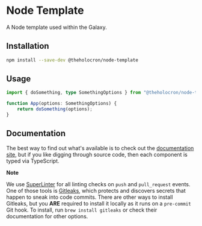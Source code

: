 # Node Template

A Node template used within the Galaxy.

## Installation

```bash
npm install --save-dev @theholocron/node-template
```

## Usage

```typescript
import { doSomething, type SomethingOptions } from "@theholocron/node-template";

function App(options: SomethingOptions) {
	return doSomething(options);
}
```

## Documentation

<!-- document the api(s), or how to use with examples -->

The best way to find out what's available is to check out the [documentation site](https://docs.theholocron.dev/node-template/), but if you like digging through source code, then each component is typed via TypeScript.

**Note**

We use [SuperLinter](https://github.com/super-linter) for all linting checks on `push` and `pull_request` events. One of those tools is [Gitleaks](https://github.com/gitleaks/gitleaks), which protects and discovers secrets that happen to sneak into code commits. There are other ways to install Gitleaks, but you **ARE** required to install it locally as it runs on a `pre-commit` Git hook. To install, run `brew install gitleaks` or check their documentation for other options.
